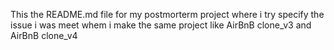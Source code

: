 This the README.md file for my postmorterm project where i try specify the issue i was meet whem i make the same project like AirBnB clone_v3 and AirBnB clone_v4
